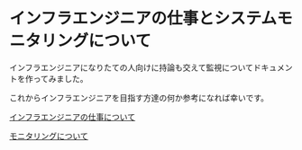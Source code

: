 # インフラエンジニアの仕事とシステムモニタリングについて

インフラエンジニアになりたての人向けに持論も交えて監視についてドキュメントを作ってみました。 

これからインフラエンジニアを目指す方達の何か参考になれば幸いです。

[インフラエンジニアの仕事について](https://www.docswell.com/s/eichannel/ZJLJ3Q-infrawork)

[モニタリングについて](https://www.docswell.com/s/eichannel/K7VXQJ-monitoring)